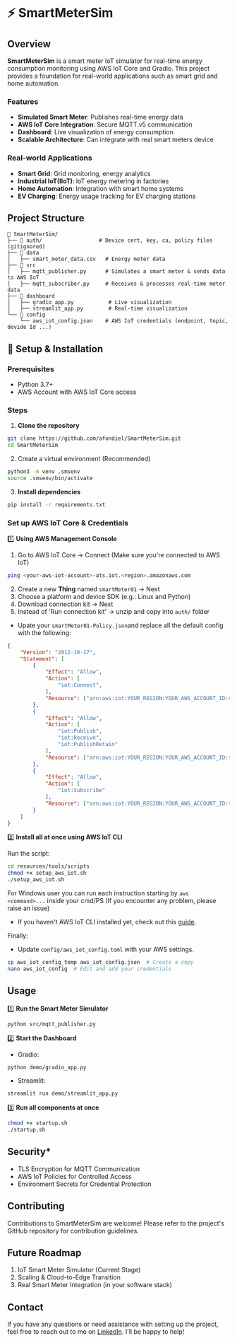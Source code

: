 # ⚡ SmartMeterSim

## Overview
**SmartMeterSim** is a smart meter IoT simulator for real-time energy consumption monitoring using AWS IoT Core and Gradio. This project provides a foundation for real-world applications such as smart grid and home automation. 

### **Features**
- **Simulated Smart Meter**: Publishes real-time energy data  
- **AWS IoT Core Integration**: Secure MQTT.v5 communication  
- **Dashboard**: Live visualization of energy consumption  
- **Scalable Architecture**: Can integrate with real smart meters device 

### **Real-world Applications**
- **Smart Grid**: Grid monitoring, energy analytics
- **Industrial IoT(IIoT)**: IoT energy metering in factories
- **Home Automation**: Integration with smart home systems
- **EV Charging**: Energy usage tracking for EV charging stations

## **Project Structure**
```
📂 SmartMeterSim/
├── 📂 auth/                  # Device cert, key, ca, policy files (gitignored)
├── 📂 data
│   ├── smart_meter_data.csv   # Energy meter data
├── 📂 src
│   ├── mqtt_publisher.py      # Simulates a smart meter & sends data to AWS IoT
│   ├── mqtt_subscriber.py     # Receives & processes real-time meter data 
├── 📂 dashboard
│   ├── gradio_app.py           # Live visualization
│   ├── streamlit_app.py        # Real-time visualization
└── 📂 config
    └── aws_iot_config.json    # AWS IoT credentials (endpoint, topic, devide Id ...)
``` 

## 🔧 **Setup & Installation**

### Prerequisites
- Python 3.7+
- AWS Account with AWS IoT Core access

### Steps 

1. **Clone the repository**  

```bash
git clone https://github.com/afondiel/SmartMeterSim.git
cd SmartMeterSim
```
2. Create a virtual environment (Recommended)
```bash
python3 -m venv .smsenv
source .smsenv/bin/activate
```

3. **Install dependencies**  
```bash
pip install -r requirements.txt
```

### **Set up AWS IoT Core & Credentials**

1️⃣ **Using AWS Management Console** 

1. Go to AWS IoT Core -> Connect (Make sure you're connected to AWS IoT) 
```bash
ping <your-aws-iot-account>-ats.iot.<region>.amazonaws.com
```
2. Create a new **Thing** named `smartMeter01` -> Next
3. Choose a platform and device SDK (e.g.: Linux and Python)   
4. Download connection kit -> Next 
5. Instead of 'Run connection kit' -> unzip and copy into `auth/` folder

- Upate your `smartMeter01-Policy.json`and replace all the default config with the following:

```json
{
    "Version": "2012-10-17",
    "Statement": [
        {
            "Effect": "Allow",
            "Action": [
                "iot:Connect",
            ],
            "Resource": ["arn:aws:iot:YOUR_REGION:YOUR_AWS_ACCOUNT_ID:connect/${client_id}"]
        },
        {
            "Effect": "Allow",
            "Action": [
                "iot:Publish",
                "iot:Receive",
                "iot:PublishRetain"
            ],
            "Resource": ["arn:aws:iot:YOUR_REGION:YOUR_AWS_ACCOUNT_ID:topic/smartmeter/data"]
        },
        {
            "Effect": "Allow",
            "Action": [
                "iot:Subscribe"
            ],
            "Resource": ["arn:aws:iot:YOUR_REGION:YOUR_AWS_ACCOUNT_ID:topicfilter/smartmeter/data"]
        }
    ]
}
```

2️⃣ **Install all at once using AWS IoT CLI**

Run the script:
```bash
cd resources/tools/scripts
chmod +x setup_aws_iot.sh
./setup_aws_iot.sh
```
For Windows user you can run each instruction starting by `aws <command>...` inside your cmd/PS (If you encounter any problem, please raise an issue)

- If you haven't AWS IoT CLI installed yet, check out this [guide](https://github.com/afondiel/awesome-aws-iot-edge-cli).

Finally:

- Update `config/aws_iot_config.toml` with your AWS settings.
```bash
cp aws_iot_config_temp aws_iot_config.json  # Create a copy
nano aws_iot_config  # Edit and add your credentials
``` 

## Usage

1️⃣ **Run the Smart Meter Simulator**  
```bash
python src/mqtt_publisher.py
```

2️⃣ **Start the Dashboard**  
- Gradio:

```bash
python demo/gradio_app.py
```

- Streamlit:

```bash
streamlit run demo/streamlit_app.py
```

3️⃣ **Run all components at once**
```bash
chmod +x startup.sh
./startup.sh
```

## Security*
- TLS Encryption for MQTT Communication  
- AWS IoT Policies for Controlled Access
- Environment Secrets for Credential Protection  

## Contributing 

Contributions to SmartMeterSim are welcome! Please refer to the project's GitHub repository for contribution guidelines.

## Future Roadmap
1. IoT Smart Meter Simulator (Current Stage)
2. Scaling & Cloud-to-Edge Transition
3. Real Smart Meter Integration (in your software stack)

## Contact

If you have any questions or need assistance with setting up the project, feel free to reach out to me on [LinkedIn](https://linkedin.com/in/afonso-diela). I'll be happy to help!

